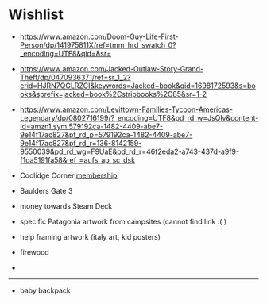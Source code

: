 
# Wishlist

- https://www.amazon.com/Doom-Guy-Life-First-Person/dp/141975811X/ref=tmm_hrd_swatch_0?_encoding=UTF8&qid=&sr=
- https://www.amazon.com/Jacked-Outlaw-Story-Grand-Theft/dp/0470936371/ref=sr_1_2?crid=HJRN7QGLRZCI&keywords=Jacked+book&qid=1698172593&s=books&sprefix=jacked+book%2Cstripbooks%2C85&sr=1-2
- https://www.amazon.com/Levittown-Families-Tycoon-Americas-Legendary/dp/0802716199/?_encoding=UTF8&pd_rd_w=JsQlv&content-id=amzn1.sym.579192ca-1482-4409-abe7-9e14f17ac827&pf_rd_p=579192ca-1482-4409-abe7-9e14f17ac827&pf_rd_r=136-8142159-9550039&pd_rd_wg=F9UaE&pd_rd_r=46f2eda2-a743-437d-a9f9-f1da5191fa58&ref_=aufs_ap_sc_dsk

- Coolidge Corner [membership](https://coolidge.org/support-us/membership)
- Baulders Gate 3
- money towards Steam Deck
- specific Patagonia artwork from campsites (cannot find link :( )
- help framing artwork (italy art, kid posters)
- firewood
- 


---

- baby backpack

